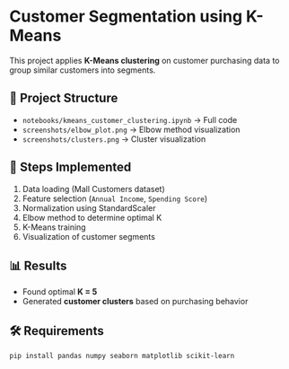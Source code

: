 # Customer Segmentation using K-Means

This project applies **K-Means clustering** on customer purchasing data to group similar customers into segments.

## 📂 Project Structure
- `notebooks/kmeans_customer_clustering.ipynb` → Full code
- `screenshots/elbow_plot.png` → Elbow method visualization
- `screenshots/clusters.png` → Cluster visualization

## 🚀 Steps Implemented
1. Data loading (Mall Customers dataset)
2. Feature selection (`Annual Income`, `Spending Score`)
3. Normalization using StandardScaler
4. Elbow method to determine optimal K
5. K-Means training
6. Visualization of customer segments

## 📊 Results
- Found optimal **K = 5**
- Generated **customer clusters** based on purchasing behavior

## 🛠 Requirements
```bash
pip install pandas numpy seaborn matplotlib scikit-learn
